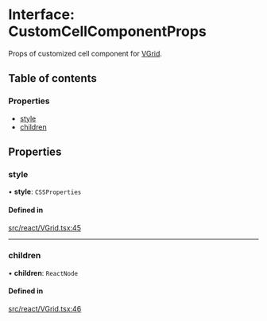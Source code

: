 # Interface: CustomCellComponentProps

Props of customized cell component for [VGrid](../API.md#experimental_vgrid).

## Table of contents

### Properties

- [style](CustomCellComponentProps.md#style)
- [children](CustomCellComponentProps.md#children)

## Properties

### style

• **style**: `CSSProperties`

#### Defined in

[src/react/VGrid.tsx:45](https://github.com/inokawa/virtua/blob/b8f459ef/src/react/VGrid.tsx#L45)

___

### children

• **children**: `ReactNode`

#### Defined in

[src/react/VGrid.tsx:46](https://github.com/inokawa/virtua/blob/b8f459ef/src/react/VGrid.tsx#L46)
